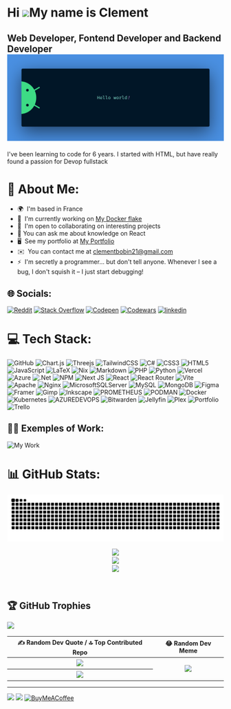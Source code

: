 # Hi ![](https://user-images.githubusercontent.com/18350557/176309783-0785949b-9127-417c-8b55-ab5a4333674e.gif)My name is Clement

Web Developer, Fontend Developer and Backend Developer
<img src="https://github.com/ClementBobin/ClementBobin/blob/main/banner.png" alt="Hello world">
------------------------------------------------------
I've been learning to code for 6 years. I started with HTML, but have really found a passion for Devop fullstack

# 💫 About Me:
*   🌍  I'm based in France
*   🚀  I'm currently working on [My Docker flake](https://github.com/ClementBobin/dockerFlake)
*   🤝  I'm open to collaborating on interesting projects
*   💬 You can ask me about knowledge on React
*   🖥️  See my portfolio at [My Portfolio](https://portfolio-clement.vercel.app)
*   ✉️  You can contact me at [clementbobin21@gmail.com](mailto:clementbobin21@gmail.com)
*   ⚡  I'm secretly a programmer... but don't tell anyone. Whenever I see a bug, I don't squish it – I just start debugging!


## 🌐 Socials:
[![Reddit](https://img.shields.io/badge/Reddit-%23FF4500.svg?logo=Reddit&logoColor=white)](https://reddit.com/user/KernelKoder) [![Stack Overflow](https://img.shields.io/badge/-Stackoverflow-FE7A16?logo=stack-overflow&logoColor=white)](https://stackoverflow.com/users/RelateMirage) [![Codepen](https://img.shields.io/badge/Codepen-000000?style=for-the-badge&logo=codepen&logoColor=white)](https://codepen.io/RelateMirage) [![Codewars](https://www.codewars.com/packs/assets/logo.f607a0fb.svg)](https://www.codewars.com/users/ClementBobin) [![linkedin](https://img.shields.io/badge/LinkedIn-Connect?style=flat-square&logo=linkedin)](www.linkedin.com/in/clément-bobin-958559293)

# 💻 Tech Stack:
![GitHub](https://img.shields.io/badge/GitHub-%23121011.svg?style=for-the-badge&logo=github&logoColor=white)
![Chart.js](https://img.shields.io/badge/chart.js-F5788D.svg?style=for-the-badge&logo=chart.js&logoColor=white) ![Threejs](https://img.shields.io/badge/threejs-black?style=for-the-badge&logo=three.js&logoColor=white) ![TailwindCSS](https://img.shields.io/badge/tailwindcss-%2338B2AC.svg?style=for-the-badge&logo=tailwind-css&logoColor=white) ![C#](https://img.shields.io/badge/c%23-%23239120.svg?style=flat&logo=csharp&logoColor=white) ![CSS3](https://img.shields.io/badge/css3-%231572B6.svg?style=flat&logo=css3&logoColor=white) ![HTML5](https://img.shields.io/badge/html5-%23E34F26.svg?style=flat&logo=html5&logoColor=white) ![JavaScript](https://img.shields.io/badge/javascript-%23323330.svg?style=flat&logo=javascript&logoColor=%23F7DF1E) ![LaTeX](https://img.shields.io/badge/latex-%23008080.svg?style=flat&logo=latex&logoColor=white) ![Nix](https://img.shields.io/badge/NIX-5277C3.svg?style=flat&logo=NixOS&logoColor=white) ![Markdown](https://img.shields.io/badge/markdown-%23000000.svg?style=flat&logo=markdown&logoColor=white) ![PHP](https://img.shields.io/badge/php-%23777BB4.svg?style=flat&logo=php&logoColor=white) ![Python](https://img.shields.io/badge/python-3670A0?style=flat&logo=python&logoColor=ffdd54) ![Vercel](https://img.shields.io/badge/vercel-%23000000.svg?style=flat&logo=vercel&logoColor=white) ![Azure](https://img.shields.io/badge/azure-%230072C6.svg?style=flat&logo=microsoftazure&logoColor=white) ![.Net](https://img.shields.io/badge/.NET-5C2D91?style=flat&logo=.net&logoColor=white) ![NPM](https://img.shields.io/badge/NPM-%23CB3837.svg?style=flat&logo=npm&logoColor=white) ![Next JS](https://img.shields.io/badge/Next-black?style=flat&logo=next.js&logoColor=white) ![React](https://img.shields.io/badge/react-%2320232a.svg?style=flat&logo=react&logoColor=%2361DAFB) ![React Router](https://img.shields.io/badge/React_Router-CA4245?style=flat&logo=react-router&logoColor=white) ![Vite](https://img.shields.io/badge/vite-%23646CFF.svg?style=flat&logo=vite&logoColor=white) ![Apache](https://img.shields.io/badge/apache-%23D42029.svg?style=flat&logo=apache&logoColor=white) ![Nginx](https://img.shields.io/badge/nginx-%23009639.svg?style=flat&logo=nginx&logoColor=white) ![MicrosoftSQLServer](https://img.shields.io/badge/Microsoft%20SQL%20Server-CC2927?style=flat&logo=microsoft%20sql%20server&logoColor=white) ![MySQL](https://img.shields.io/badge/mysql-%2300000f.svg?style=flat&logo=mysql&logoColor=white) ![MongoDB](https://img.shields.io/badge/MongoDB-%234ea94b.svg?style=flat&logo=mongodb&logoColor=white) ![Figma](https://img.shields.io/badge/figma-%23F24E1E.svg?style=flat&logo=figma&logoColor=white) ![Framer](https://img.shields.io/badge/Framer-black?style=flat&logo=framer&logoColor=blue) ![Gimp](https://img.shields.io/badge/Gimp-657D8B?style=flat&logo=gimp&logoColor=FFFFFF) ![Inkscape](https://img.shields.io/badge/Inkscape-e0e0e0?style=flat&logo=inkscape&logoColor=080A13) ![PROMETHEUS](https://img.shields.io/badge/prometheus-E6522C.svg?style=flat&logo=prometheus&logoColor=white&color=%23E6522C) ![PODMAN](https://img.shields.io/badge/podman-892CA0.svg?style=flat&logo=podman&logoColor=white) ![Docker](https://img.shields.io/badge/docker-%230db7ed.svg?style=flat&logo=docker&logoColor=white) ![Kubernetes](https://img.shields.io/badge/kubernetes-%23326ce5.svg?style=flat&logo=kubernetes&logoColor=white) ![AZUREDEVOPS](https://img.shields.io/badge/azuredevops-0078D7.svg?style=flat&logo=azuredevops&logoColor=white&color=%230078D7) ![Bitwarden](https://img.shields.io/badge/bitwarden-%23175DDC.svg?style=flat&logo=bitwarden&logoColor=white) ![Jellyfin](https://img.shields.io/badge/jellyfin-%23000B25.svg?style=flat&logo=Jellyfin&logoColor=00A4DC) ![Plex](https://img.shields.io/badge/plex-%23E5A00D.svg?style=flat&logo=plex&logoColor=white) ![Portfolio](https://img.shields.io/badge/Portfolio-%23000000.svg?style=flat&logo=firefox&logoColor=#FF7139) ![Trello](https://img.shields.io/badge/Trello-%23026AA7.svg?style=flat&logo=Trello&logoColor=white)

## 👨‍💻 Exemples of Work:
<img alt="My Work" src="work.gif" width="400" height="200" />

# 📊 GitHub Stats:
<img alt="snake eating my contributions" src="https://raw.githubusercontent.com/ClementBobin/ClementBobin/output/github-contribution-grid-snake.svg" />


<p align="center">
<img src="https://github-readme-stats.vercel.app/api?username=ClementBobin&theme=react&hide_border=false&include_all_commits=true&count_private=true"><br />
<img src="https://github-readme-streak-stats.herokuapp.com/?user=ClementBobin&theme=react&hide_border=false"><br />
<img src="https://github-readme-stats.vercel.app/api/top-langs/?username=ClementBobin&theme=react&hide_border=false&include_all_commits=true&count_private=true&layout=compact"><br />
</p><br />   

## 🏆 GitHub Trophies
![](https://github-profile-trophy.vercel.app/?username=ClementBobin&theme=juicyfresh&no-frame=false&no-bg=false&margin-w=4)

<table>
  <tr>
    <th>✍️ Random Dev Quote / 🔝 Top Contributed Repo</th>
    <th>😂 Random Dev Meme</th>
  </tr>
  <tr>
   <th>
    <img src="https://quotes-github-readme.vercel.app/api?type=vetical&theme=tokyonight">
   </th>  
   <th rowspan="2">
      <img src='https://randommeme-five.vercel.app/' style="height: 400px;">
    </th>
    </tr>
    <tr>
     <th>
       <img src="https://github-contributor-stats.vercel.app/api?username=ClementBobin&limit=5&theme=dark&combine_all_yearly_contributions=true">
     </th>
    </tr>
</table>


---
[![](https://visitcount.itsvg.in/api?id=ClementBobin&icon=5&color=8)](https://visitcount.itsvg.in)
<a href="https://www.github.com/ClementBobin" target="_blank" rel="noreferrer"><img src="https://img.shields.io/github/followers/ClementBobin?logo=github&style=for-the-badge&color=0891b2&labelColor=1c1917" /></a> [![BuyMeACoffee](https://img.shields.io/badge/Buy%20Me%20a%20Coffee-ffdd00?style=for-the-badge&logo=buy-me-a-coffee&logoColor=black)](https://buymeacoffee.com/ClementBobin)
 
